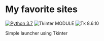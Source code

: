 # My favorite sites
[![Python 3.7](https://img.shields.io/badge/python-3.7-blue.svg)](https://www.python.org/downloads/release/python-360/) ![Tkinter MODULE](https://img.shields.io/badge/tkinter-MODULE-yellowgreen) ![Tk 8.6.10](https://img.shields.io/badge/Tk-8.6.10-lightblue)

Simple launcher using Tkinter
